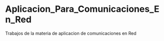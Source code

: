 # Aplicacion_Para_Comunicaciones_En_Red
Trabajos de la materia de aplicacion de comunicaciones en Red
